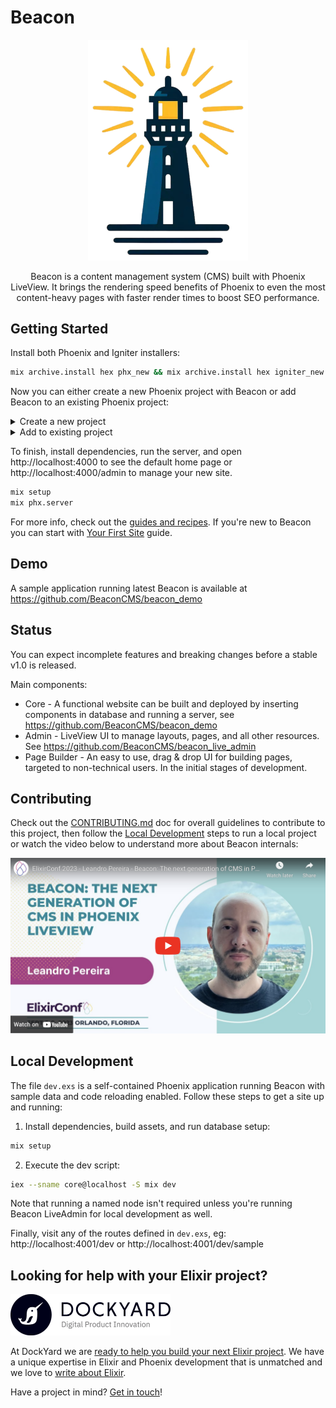 # Beacon

<p align="center">
  <img src="https://raw.githubusercontent.com/BeaconCMS/beacon/main/assets/images/beacon.png" width="256" alt="Beacon logo">
</p>

<p align="center">
  Beacon is a content management system (CMS) built with Phoenix LiveView. It brings the rendering speed benefits of Phoenix to even the most content-heavy pages with faster render times to boost SEO performance.
</p>

## Getting Started

Install both Phoenix and Igniter installers:

```sh
mix archive.install hex phx_new && mix archive.install hex igniter_new
```

Now you can either create a new Phoenix project with Beacon or add Beacon to an existing Phoenix project:

<details>
<summary>Create a new project</summary>

- Using latest published [beacon](https://hex.pm/packages/beacon) and [beacon_live_admin](https://hex.pm/packages/beacon_live_admin) packages:

```sh
mix igniter.new my_app --install beacon,beacon_live_admin --with phx.new --beacon.site my_site
```

- Or using the unreleased projects from GitHub from the main branch:

```sh
mix igniter.new my_app \
--install beacon@github:BeaconCMS/beacon,beacon_live_admin@github:BeaconCMS/beacon_live_admin \
--with phx.new \
--beacon.site my_site
```

Replace `my_app` and `my_site` with the names you want to generate and follow the prompts.

</details>

<details>
<summary>Add to existing project</summary>

If you already have a Phoenix project with Phoenix LiveView then you can just add Beacon into that project.

First add the [Igniter](https://hex.pm/packages/igniter) dependency into your project:

```elixir
defp deps do
  [
    {:igniter, "~> 0.4"}
  ]
end
```

Run `mix deps.get` and now you'll be able to execute either one of the installers below:

- Using latest published [beacon](https://hex.pm/packages/beacon) and [beacon_live_admin](https://hex.pm/packages/beacon_live_admin) packages:

```sh
mix igniter.install beacon,beacon_live_admin --beacon.site my_site
```

- Or using the unreleased projects from GitHub from the main branch:

```sh
mix igniter.install \
beacon@github:BeaconCMS/beacon,beacon_live_admin@github:BeaconCMS/beacon_live_admin \
--beacon.site my_site
```

Replace `my_app` and `my_site` with the names you want to generate and follow the prompts.
</details>

To finish, install dependencies, run the server, and open http://localhost:4000 to see the default home page or http://localhost:4000/admin to manage your new site.

```sh
mix setup
mix phx.server
```

For more info, check out the [guides and recipes](https://hexdocs.pm/beacon/installation.html). If you're new to Beacon you can start with [Your First Site](https://hexdocs.pm/beacon/your-first-site.html) guide.

## Demo

A sample application running latest Beacon is available at https://github.com/BeaconCMS/beacon_demo

## Status

You can expect incomplete features and breaking changes before a stable v1.0 is released.

Main components:
- Core - A functional website can be built and deployed by inserting components in database and running a server, see https://github.com/BeaconCMS/beacon_demo
- Admin - LiveView UI to manage layouts, pages, and all other resources. See https://github.com/BeaconCMS/beacon_live_admin
- Page Builder - An easy to use, drag & drop UI for building pages, targeted to non-technical users. In the initial stages of development.

## Contributing

Check out the [CONTRIBUTING.md](https://github.com/BeaconCMS/beacon/blob/main/CONTRIBUTING.md) doc for overall guidelines to contribute to this project,
then follow the [Local Development](https://github.com/BeaconCMS/beacon#local-development) steps to run a local project or watch the video below to understand more
about Beacon internals:

<a href="https://www.youtube.com/watch?v=5jk0fIJOFuc">
  <img src="https://raw.githubusercontent.com/BeaconCMS/beacon/main/assets/images/youtube_card.png" width="512" alt="YouTube card - ElixirConf 2023 - Leandro Pereira - Beacon: The next generation of CMS in Phoenix LiveView">
</a>

## Local Development

The file `dev.exs` is a self-contained Phoenix application running Beacon with sample data and code reloading enabled. Follow these steps to get a site up and running:

1. Install dependencies, build assets, and run database setup:

```sh
mix setup
```

2. Execute the dev script:

```sh
iex --sname core@localhost -S mix dev
```

Note that running a named node isn't required unless you're running Beacon LiveAdmin for local development as well.

Finally, visit any of the routes defined in `dev.exs`, eg: http://localhost:4001/dev or http://localhost:4001/dev/sample

## Looking for help with your Elixir project?

<img src="assets/images/dockyard.png" width="256" alt="DockYard logo">

At DockYard we are [ready to help you build your next Elixir project](https://dockyard.com/phoenix-consulting).
We have a unique expertise in Elixir and Phoenix development that is unmatched and we love to [write about Elixir](https://dockyard.com/blog/categories/elixir).

Have a project in mind? [Get in touch](https://dockyard.com/contact/hire-us)!
